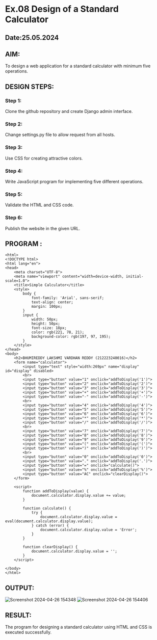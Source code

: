 # Ex.08 Design of a Standard Calculator
## Date:25.05.2024

## AIM:
To design a web application for a standard calculator with minimum five operations.

## DESIGN STEPS:

### Step 1:
Clone the github repository and create Django admin interface.

### Step 2:
Change settings.py file to allow request from all hosts.

### Step 3:
Use CSS for creating attractive colors.

### Step 4:
Write JavaScript program for implementing five different operations.

### Step 5:
Validate the HTML and CSS code.

### Step 6:
Publish the website in the given URL.

## PROGRAM :
```
<html>
<!DOCTYPE html>
<html lang="en">
<head>
    <meta charset="UTF-8">
    <meta name="viewport" content="width=device-width, initial-scale=1.0">
    <title>Simple Calculator</title>
    <style>
        body {
            font-family: 'Arial', sans-serif;
            text-align: center;
            margin: 100px;
        }
        input {
            width: 50px;
            height: 50px;
            font-size: 18px;
            color: rgb(221, 78, 21);
            background-color: rgb(197, 97, 195);
        }
    </style>
</head>
<body>
    <h2>BHUMIREDDY LAKSHMI VARDHAN REDDY (212223240016)</h2>
    <form name="calculator">
        <input type="text" style="width:269px" name="display" id="display" disabled>
        <br>
        <input type="button" value="1" onclick="addToDisplay('1')">
        <input type="button" value="2" onclick="addToDisplay('2')">
        <input type="button" value="3" onclick="addToDisplay('3')">
        <input type="button" value="+" onclick="addToDisplay('+')">
        <input type="button" value="-" onclick="addToDisplay('-')">
        <br>
        <input type="button" value="4" onclick="addToDisplay('4')">
        <input type="button" value="5" onclick="addToDisplay('5')">
        <input type="button" value="6" onclick="addToDisplay('6')">
        <input type="button" value="*" onclick="addToDisplay('*')">
        <input type="button" value="/" onclick="addToDisplay('/')">
        <br>
        <input type="button" value="7" onclick="addToDisplay('7')">
        <input type="button" value="8" onclick="addToDisplay('8')">
        <input type="button" value="9" onclick="addToDisplay('9')">
        <input type="button" value="(" onclick="addToDisplay('(')">
        <input type="button" value=")" onclick="addToDisplay(')')">
        <br>
        <input type="button" value="0" onclick="addToDisplay('0')">
        <input type="button" value="." onclick="addToDisplay('.')">
        <input type="button" value="=" onclick="calculate()">
        <input type="button" value="%" onclick="addToDisplay('%')">
        <input type="button" value="AC" onclick="clearDisplay()">
    </form>

    <script>
        function addToDisplay(value) {
            document.calculator.display.value += value;
        }

        function calculate() {
            try {
                document.calculator.display.value = eval(document.calculator.display.value);
            } catch (error) {
                document.calculator.display.value = 'Error';
            }
        }

        function clearDisplay() {
            document.calculator.display.value = '';
        }
    </script>

</body>
</html>

```
## OUTPUT:
![Screenshot 2024-04-26 154348](https://github.com/BhumireddyLakshmivardhanreddy/Calc/assets/148514637/6ca16571-ad5b-4f59-b6de-f13d028b1db0)
![Screenshot 2024-04-26 154406](https://github.com/BhumireddyLakshmivardhanreddy/Calc/assets/148514637/eaff9ad6-1a30-4687-a901-1c302453f42a)

## RESULT:
The program for designing a standard calculator using HTML and CSS is executed successfully.
